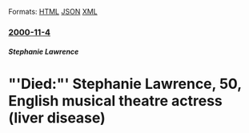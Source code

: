 
Formats: [HTML](/news/2000/11/4/died-stephanie-lawrence-50-english-musical-theatre-actress-liver-disease.html)  [JSON](/news/2000/11/4/died-stephanie-lawrence-50-english-musical-theatre-actress-liver-disease.json)  [XML](/news/2000/11/4/died-stephanie-lawrence-50-english-musical-theatre-actress-liver-disease.xml)  

### [2000-11-4](/news/2000/11/4/index.md)

##### Stephanie Lawrence
# "'Died:"' Stephanie Lawrence, 50, English musical theatre actress (liver disease)



